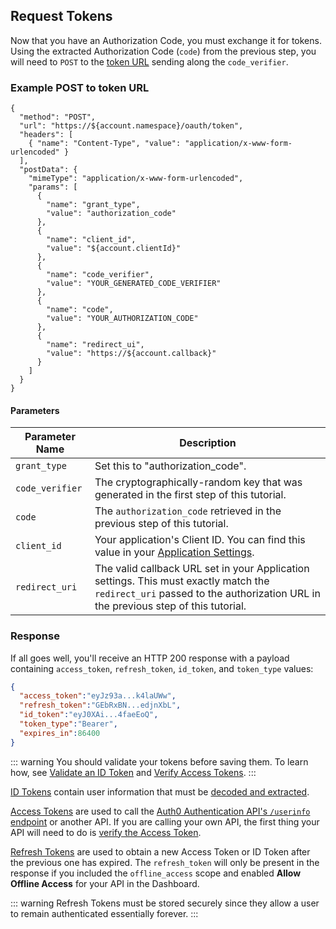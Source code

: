 ## Request Tokens

Now that you have an Authorization Code, you must exchange it for tokens. Using the extracted Authorization Code (`code`) from the previous step, you will need to `POST` to the [token URL](/api/authentication#authorization-code-pkce-) sending along the `code_verifier`.

### Example POST to token URL

```har
{
  "method": "POST",
  "url": "https://${account.namespace}/oauth/token",
  "headers": [
    { "name": "Content-Type", "value": "application/x-www-form-urlencoded" }
  ],
  "postData": {
    "mimeType": "application/x-www-form-urlencoded",
    "params": [
      {
        "name": "grant_type",
        "value": "authorization_code"
      },
      {
        "name": "client_id",
        "value": "${account.clientId}"
      },
      {
        "name": "code_verifier",
        "value": "YOUR_GENERATED_CODE_VERIFIER"
      },
      {
        "name": "code",
        "value": "YOUR_AUTHORIZATION_CODE"
      },
      {
        "name": "redirect_ui",
        "value": "https://${account.callback}"
      }
    ]
  }
}
```

#### Parameters

| Parameter Name  | Description |
|-----------------|-------------|
| `grant_type`    | Set this to "authorization_code". |
| `code_verifier` | The cryptographically-random key that was generated in the first step of this tutorial. |
| `code`          | The `authorization_code` retrieved in the previous step of this tutorial. |
| `client_id`     | Your application's Client ID. You can find this value in your [Application Settings](${manage_url}/#/Applications/${account.clientId}/settings). |
| `redirect_uri`  | The valid callback URL set in your Application settings. This must exactly match the `redirect_uri` passed to the authorization URL in the previous step of this tutorial. |


### Response

If all goes well, you'll receive an HTTP 200 response with a payload containing `access_token`, `refresh_token`, `id_token`, and `token_type` values:

```json
{
  "access_token":"eyJz93a...k4laUWw",
  "refresh_token":"GEbRxBN...edjnXbL",
  "id_token":"eyJ0XAi...4faeEoQ",
  "token_type":"Bearer",
  "expires_in":86400
}
```
::: warning
You should validate your tokens before saving them. To learn how, see [Validate an ID Token](/tokens/guides/id-token/validate-id-token) and [Verify Access Tokens](/api-auth/tutorials/verify-access-token).
:::

[ID Tokens](/tokens/id-token) contain user information that must be [decoded and extracted](/tokens/id-token#id-token-payload). 

[Access Tokens](/tokens/access-token) are used to call the [Auth0 Authentication API's `/userinfo` endpoint](/api/authentication#get-user-info) or another API. If you are calling your own API, the first thing your API will need to do is [verify the Access Token](/api-auth/tutorials/verify-access-token).

[Refresh Tokens](/tokens/refresh-token) are used to obtain a new Access Token or ID Token after the previous one has expired. The `refresh_token` will only be present in the response if you included the `offline_access` scope and enabled __Allow Offline Access__ for your API in the Dashboard.

::: warning
Refresh Tokens must be stored securely since they allow a user to remain authenticated essentially forever.
:::
